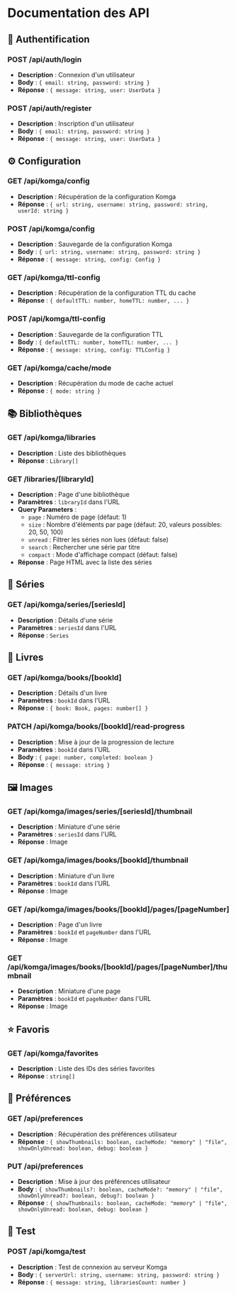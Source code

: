 # Documentation des API

## 🔐 Authentification

### POST /api/auth/login

- **Description** : Connexion d'un utilisateur
- **Body** : `{ email: string, password: string }`
- **Réponse** : `{ message: string, user: UserData }`

### POST /api/auth/register

- **Description** : Inscription d'un utilisateur
- **Body** : `{ email: string, password: string }`
- **Réponse** : `{ message: string, user: UserData }`

## ⚙️ Configuration

### GET /api/komga/config

- **Description** : Récupération de la configuration Komga
- **Réponse** : `{ url: string, username: string, password: string, userId: string }`

### POST /api/komga/config

- **Description** : Sauvegarde de la configuration Komga
- **Body** : `{ url: string, username: string, password: string }`
- **Réponse** : `{ message: string, config: Config }`

### GET /api/komga/ttl-config

- **Description** : Récupération de la configuration TTL du cache
- **Réponse** : `{ defaultTTL: number, homeTTL: number, ... }`

### POST /api/komga/ttl-config

- **Description** : Sauvegarde de la configuration TTL
- **Body** : `{ defaultTTL: number, homeTTL: number, ... }`
- **Réponse** : `{ message: string, config: TTLConfig }`

### GET /api/komga/cache/mode

- **Description** : Récupération du mode de cache actuel
- **Réponse** : `{ mode: string }`

## 📚 Bibliothèques

### GET /api/komga/libraries

- **Description** : Liste des bibliothèques
- **Réponse** : `Library[]`

### GET /libraries/[libraryId]

- **Description** : Page d'une bibliothèque
- **Paramètres** : `libraryId` dans l'URL
- **Query Parameters** :
  - `page` : Numéro de page (défaut: 1)
  - `size` : Nombre d'éléments par page (défaut: 20, valeurs possibles: 20, 50, 100)
  - `unread` : Filtrer les séries non lues (défaut: false)
  - `search` : Rechercher une série par titre
  - `compact` : Mode d'affichage compact (défaut: false)
- **Réponse** : Page HTML avec la liste des séries

## 📖 Séries

### GET /api/komga/series/[seriesId]

- **Description** : Détails d'une série
- **Paramètres** : `seriesId` dans l'URL
- **Réponse** : `Series`

## 📑 Livres

### GET /api/komga/books/[bookId]

- **Description** : Détails d'un livre
- **Paramètres** : `bookId` dans l'URL
- **Réponse** : `{ book: Book, pages: number[] }`

### PATCH /api/komga/books/[bookId]/read-progress

- **Description** : Mise à jour de la progression de lecture
- **Paramètres** : `bookId` dans l'URL
- **Body** : `{ page: number, completed: boolean }`
- **Réponse** : `{ message: string }`

## 🖼️ Images

### GET /api/komga/images/series/[seriesId]/thumbnail

- **Description** : Miniature d'une série
- **Paramètres** : `seriesId` dans l'URL
- **Réponse** : Image

### GET /api/komga/images/books/[bookId]/thumbnail

- **Description** : Miniature d'un livre
- **Paramètres** : `bookId` dans l'URL
- **Réponse** : Image

### GET /api/komga/images/books/[bookId]/pages/[pageNumber]

- **Description** : Page d'un livre
- **Paramètres** : `bookId` et `pageNumber` dans l'URL
- **Réponse** : Image

### GET /api/komga/images/books/[bookId]/pages/[pageNumber]/thumbnail

- **Description** : Miniature d'une page
- **Paramètres** : `bookId` et `pageNumber` dans l'URL
- **Réponse** : Image

## ⭐ Favoris

### GET /api/komga/favorites

- **Description** : Liste des IDs des séries favorites
- **Réponse** : `string[]`

## 🔧 Préférences

### GET /api/preferences

- **Description** : Récupération des préférences utilisateur
- **Réponse** : `{ showThumbnails: boolean, cacheMode: "memory" | "file", showOnlyUnread: boolean, debug: boolean }`

### PUT /api/preferences

- **Description** : Mise à jour des préférences utilisateur
- **Body** : `{ showThumbnails?: boolean, cacheMode?: "memory" | "file", showOnlyUnread?: boolean, debug?: boolean }`
- **Réponse** : `{ showThumbnails: boolean, cacheMode: "memory" | "file", showOnlyUnread: boolean, debug: boolean }`

## 🧪 Test

### POST /api/komga/test

- **Description** : Test de connexion au serveur Komga
- **Body** : `{ serverUrl: string, username: string, password: string }`
- **Réponse** : `{ message: string, librariesCount: number }`
